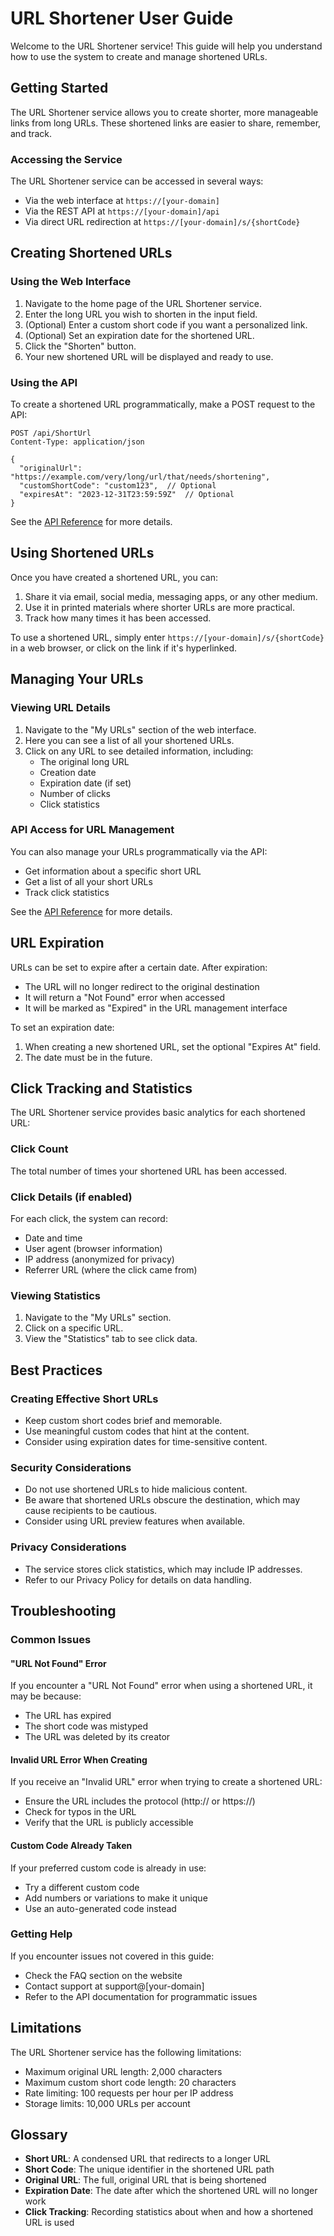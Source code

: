 # URL Shortener User Guide

Welcome to the URL Shortener service! This guide will help you understand how to use the system to create and manage shortened URLs.

## Getting Started

The URL Shortener service allows you to create shorter, more manageable links from long URLs. These shortened links are easier to share, remember, and track.

### Accessing the Service

The URL Shortener service can be accessed in several ways:
- Via the web interface at `https://[your-domain]`
- Via the REST API at `https://[your-domain]/api`
- Via direct URL redirection at `https://[your-domain]/s/{shortCode}`

## Creating Shortened URLs

### Using the Web Interface

1. Navigate to the home page of the URL Shortener service.
2. Enter the long URL you wish to shorten in the input field.
3. (Optional) Enter a custom short code if you want a personalized link.
4. (Optional) Set an expiration date for the shortened URL.
5. Click the "Shorten" button.
6. Your new shortened URL will be displayed and ready to use.

### Using the API

To create a shortened URL programmatically, make a POST request to the API:

```
POST /api/ShortUrl
Content-Type: application/json

{
  "originalUrl": "https://example.com/very/long/url/that/needs/shortening",
  "customShortCode": "custom123",  // Optional
  "expiresAt": "2023-12-31T23:59:59Z"  // Optional
}
```

See the [API Reference](api-reference.md) for more details.

## Using Shortened URLs

Once you have created a shortened URL, you can:

1. Share it via email, social media, messaging apps, or any other medium.
2. Use it in printed materials where shorter URLs are more practical.
3. Track how many times it has been accessed.

To use a shortened URL, simply enter `https://[your-domain]/s/{shortCode}` in a web browser, or click on the link if it's hyperlinked.

## Managing Your URLs

### Viewing URL Details

1. Navigate to the "My URLs" section of the web interface.
2. Here you can see a list of all your shortened URLs.
3. Click on any URL to see detailed information, including:
   - The original long URL
   - Creation date
   - Expiration date (if set)
   - Number of clicks
   - Click statistics

### API Access for URL Management

You can also manage your URLs programmatically via the API:
- Get information about a specific short URL
- Get a list of all your short URLs
- Track click statistics

See the [API Reference](api-reference.md) for more details.

## URL Expiration

URLs can be set to expire after a certain date. After expiration:
- The URL will no longer redirect to the original destination
- It will return a "Not Found" error when accessed
- It will be marked as "Expired" in the URL management interface

To set an expiration date:
1. When creating a new shortened URL, set the optional "Expires At" field.
2. The date must be in the future.

## Click Tracking and Statistics

The URL Shortener service provides basic analytics for each shortened URL:

### Click Count

The total number of times your shortened URL has been accessed.

### Click Details (if enabled)

For each click, the system can record:
- Date and time
- User agent (browser information)
- IP address (anonymized for privacy)
- Referrer URL (where the click came from)

### Viewing Statistics

1. Navigate to the "My URLs" section.
2. Click on a specific URL.
3. View the "Statistics" tab to see click data.

## Best Practices

### Creating Effective Short URLs

- Keep custom short codes brief and memorable.
- Use meaningful custom codes that hint at the content.
- Consider using expiration dates for time-sensitive content.

### Security Considerations

- Do not use shortened URLs to hide malicious content.
- Be aware that shortened URLs obscure the destination, which may cause recipients to be cautious.
- Consider using URL preview features when available.

### Privacy Considerations

- The service stores click statistics, which may include IP addresses.
- Refer to our Privacy Policy for details on data handling.

## Troubleshooting

### Common Issues

#### "URL Not Found" Error

If you encounter a "URL Not Found" error when using a shortened URL, it may be because:
- The URL has expired
- The short code was mistyped
- The URL was deleted by its creator

#### Invalid URL Error When Creating

If you receive an "Invalid URL" error when trying to create a shortened URL:
- Ensure the URL includes the protocol (http:// or https://)
- Check for typos in the URL
- Verify that the URL is publicly accessible

#### Custom Code Already Taken

If your preferred custom code is already in use:
- Try a different custom code
- Add numbers or variations to make it unique
- Use an auto-generated code instead

### Getting Help

If you encounter issues not covered in this guide:
- Check the FAQ section on the website
- Contact support at support@[your-domain]
- Refer to the API documentation for programmatic issues

## Limitations

The URL Shortener service has the following limitations:

- Maximum original URL length: 2,000 characters
- Maximum custom short code length: 20 characters
- Rate limiting: 100 requests per hour per IP address
- Storage limits: 10,000 URLs per account

## Glossary

- **Short URL**: A condensed URL that redirects to a longer URL
- **Short Code**: The unique identifier in the shortened URL path
- **Original URL**: The full, original URL that is being shortened
- **Expiration Date**: The date after which the shortened URL will no longer work
- **Click Tracking**: Recording statistics about when and how a shortened URL is used 